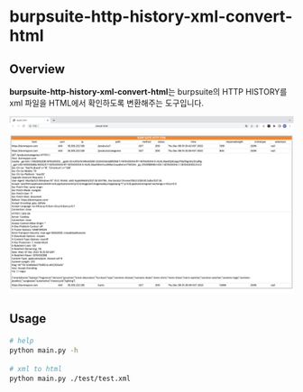 # burpsuite-http-history-xml-convert-html

## Overview
**burpsuite-http-history-xml-convert-html**는 burpsuite의 HTTP HISTORY를 xml 파일을 HTML에서 확인하도록 변환해주는 도구입니다.

![Test Result](./img/test_result.png)

## Usage
```bash
# help
python main.py -h

# xml to html
python main.py ./test/test.xml
```